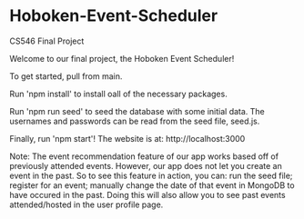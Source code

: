# Hoboken-Event-Scheduler
CS546 Final Project

Welcome to our final project, the Hoboken Event Scheduler!

  To get started, pull from main.
  
  Run 'npm install' to install oall of the necessary packages.
  
  Run 'npm run seed' to seed the database with some initial data. The usernames and passwords can be read from the seed file, seed.js.
  
  Finally, run 'npm start'! The website is at: http://localhost:3000


Note: The event recommendation feature of our app works based off of previously attended events. However, our app does not let you create an event in the past. So to see this feature in action, you can: run the seed file; register for an event; manually change the date of that event in MongoDB to have occured in the past. Doing this will also allow you to see past events attended/hosted in the user profile page.
